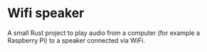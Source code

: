 # Wifi speaker

A small Rust project to play audio from a computer (for example a Raspberry Pi) to a speaker connected via WiFi.
